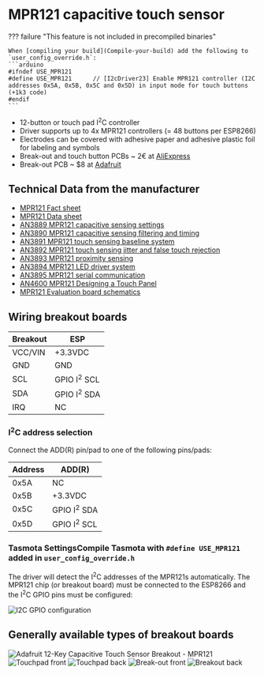 # MPR121 capacitive touch sensor 

??? failure "This feature is not included in precompiled binaries"  

    When [compiling your build](Compile-your-build) add the following to `user_config_override.h`:
    ```arduino
    #ifndef USE_MPR121
    #define USE_MPR121      // [I2cDriver23] Enable MPR121 controller (I2C addresses 0x5A, 0x5B, 0x5C and 0x5D) in input mode for touch buttons (+1k3 code)
    #endif
    ```


* 12-button or touch pad I<sup>2</sup>C controller
* Driver supports up to 4x MPR121 controllers (= 48 buttons per ESP8266)
* Electrodes can be covered with adhesive paper and adhesive plastic foil for labeling and symbols
* Break-out and touch button PCBs ~ 2€ at [AliExpress](https://www.aliexpress.com/wholesale?catId=0&initiative_id=&SearchText=mpr121)
* Break-out PCB ~ $8 at [Adafruit](https://www.adafruit.com/product/1982)

## Technical Data from the manufacturer
* [MPR121 Fact sheet](https://www.nxp.com/docs/en/fact-sheet/MPR121FS.pdf)
* [MPR121 Data sheet](https://www.nxp.com/docs/en/data-sheet/MPR121.pdf)
* [AN3889 MPR121 capacitive sensing settings](https://www.nxp.com/docs/en/application-note/AN3889.pdf)
* [AN3890 MPR121 capacitive sensing filtering and timing](https://www.nxp.com/docs/en/application-note/AN3890.pdf)
* [AN3891 MPR121 touch sensing baseline system](https://www.nxp.com/docs/en/application-note/AN3891.pdf)
* [AN3892 MPR121 touch sensing jitter and false touch rejection](https://www.nxp.com/docs/en/application-note/AN3892.pdf)
* [AN3893 MPR121 proximity sensing](https://www.nxp.com/docs/en/application-note/AN3893.pdf)
* [AN3894 MPR121 LED driver system](https://www.nxp.com/docs/en/application-note/AN3894.pdf)
* [AN3895 MPR121 serial communication](https://www.nxp.com/docs/en/application-note/AN3895.pdf)
* [AN4600 MPR121 Designing a Touch Panel](https://www.nxp.com/docs/en/application-note/AN4600.pdf)
* [MPR121 Evaluation board schematics](https://www.nxp.com/docs/en/data-sheet/KITMRP121EVM_SCH.pdf)


## Wiring breakout boards
| Breakout | ESP   |
|----------|-----------|
| VCC/VIN  | +3.3VDC   |
| GND      | GND       |
| SCL      | GPIO I<sup>2</sup> SCL  |
| SDA      | GPIO I<sup>2</sup> SDA  |
| IRQ      | NC        |

### I<sup>2</sup>C address selection
Connect the ADD(R) pin/pad to one of the following pins/pads:

| Address | ADD(R) |
|------|-----------|
| 0x5A | NC        |
| 0x5B | +3.3VDC   |
| 0x5C | GPIO I<sup>2</sup> SDA  |
| 0x5D | GPIO I<sup>2</sup> SCL  |

### Tasmota SettingsCompile Tasmota with `#define USE_MPR121` added in `user_config_override.h`

The driver will detect the I<sup>2</sup>C addresses of the MPR121s automatically.
The MPR121 chip (or breakout board) must be connected to the ESP8266 and the I<sup>2</sup>C GPIO pins must be configured:

![I<sup>2</sup>C GPIO configuration](https://raw.githubusercontent.com/arendst/arendst.github.io/master/media/wemos/wemos_sht30_config_marked.jpg)


## Generally available types of breakout boards
![Adafruit 12-Key Capacitive Touch Sensor Breakout - MPR121](https://cdn-shop.adafruit.com/1200x900/1982-00.jpg)
![Touchpad front](http://ae01.alicdn.com/kf/HTB1qxxWSVXXXXXNXpXXq6xXFXXXO.jpg)
![Touchpad back](http://ae01.alicdn.com/kf/HTB1j.0aSVXXXXcPapXXq6xXFXXXR.jpg)
![Break-out front](http://ae01.alicdn.com/kf/HTB1n4svmfiSBuNkSnhJq6zDcpXaF.jpg)
![Breakout back](http://ae01.alicdn.com/kf/HTB19CpYuL5TBuNjSspcq6znGFXaU.jpg)